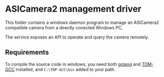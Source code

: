 # ASICamera2 management driver

This folder contains a windows daemon program to manage an ASICamera2 compatible camera from a directly conected Windows PC.

The service exposes an API to operate and query the camera remotely.

## Requirements

To compile the source code in windows, you need both [golang](https://go.dev/doc/install) and [TDM-GCC](https://jmeubank.github.io/tdm-gcc/) installed, and `C:\TDP-GCC\bin` added to your path.